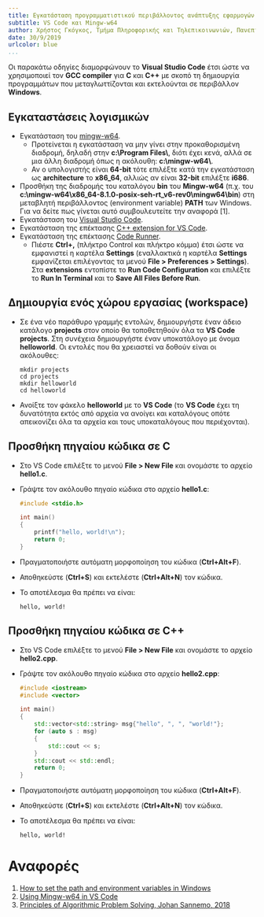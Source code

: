 ```yaml
---
title: Εγκατάσταση προγραμματιστικού περιβάλλοντος ανάπτυξης εφαρμογών για C και C++ σε Windows
subtitle: VS Code και Mingw-w64
author: Χρήστος Γκόγκος, Τμήμα Πληροφορικής και Τηλεπικοινωνιών, Πανεπιστήμιο Ιωαννίνων
date: 30/9/2019
urlcolor: blue
...
```


Οι παρακάτω οδηγίες διαμορφώνουν το **Visual Studio Code** έτσι ώστε να χρησιμοποιεί τον **GCC compiler** για **C** και **C++** με σκοπό τη δημιουργία προγραμμάτων που μεταγλωττίζονται και εκτελούνται σε περιβάλλον **Windows**.

## Εγκαταστάσεις λογισμικών

- Εγκατάσταση του [mingw-w64](http://www.mingw-w64.org/).
  - Προτείνεται η εγκατάσταση να μην γίνει στην προκαθορισμένη διαδρομή, δηλαδή στην **c:\\Program Files\\**, διότι έχει κενά, αλλά σε μια άλλη διαδρομή όπως η ακόλουθη: **c:\\mingw-w64\\**.
  - Αν ο υπολογιστής είναι **64-bit** τότε επιλέξτε κατά την εγκατάσταση ως **architecture** το **x86_64**, αλλιώς αν είναι **32-bit** επιλέξτε **i686**.
- Προσθήκη της διαδρομής του καταλόγου **bin** του **Mingw-w64** (π.χ. του **c:\\mingw-w64\\x86_64-8.1.0-posix-seh-rt_v6-rev0\\mingw64\\bin**) στη μεταβλητή περιβάλλοντος (environment variable) **PATH** των Windows. Για να δείτε πως γίνεται αυτό συμβουλευτείτε την αναφορά [1].
- Εγκατάσταση του [Visual Studio Code](https://code.visualstudio.com/download).
- Εγκατάσταση της επέκτασης [C++ extension for VS Code](https://marketplace.visualstudio.com/items?itemName=ms-vscode.cpptools).
- Εγκατάσταση της επέκτασης [Code Runner](https://marketplace.visualstudio.com/items?itemName=formulahendry.code-runner).
  - Πιέστε **Ctrl+,** (πλήκτρο Control και πλήκτρο κόμμα) έτσι ώστε να εμφανιστεί η καρτέλα **Settings** (εναλλακτικά η καρτέλα **Settings** εμφανίζεται επιλέγοντας τα μενού **File > Preferences > Settings**). Στα **extensions** εντοπίστε το **Run Code Configuration** και επιλέξτε το **Run In Terminal** και το **Save All Files Before Run**.

## Δημιουργία ενός χώρου εργασίας (workspace)

- Σε ένα νέο παράθυρο γραμμής εντολών, δημιουργήστε έναν άδειο κατάλογο **projects** στον οποίο θα τοποθετηθούν όλα τα **VS Code projects**. Στη συνέχεια δημιουργήστε έναν υποκατάλογο με όνομα **helloworld**. Οι εντολές που θα χρειαστεί να δοθούν είναι οι ακόλουθες:
  
    ```console
    mkdir projects
    cd projects
    mkdir helloworld
    cd helloworld
    ```

- Ανοίξτε τον φάκελο **helloworld** με το **VS Code** (το **VS Code** έχει τη δυνατότητα εκτός από αρχεία να ανοίγει και καταλόγους οπότε απεικονίζει όλα τα αρχεία και τους υποκαταλόγους που περιέχονται).

## Προσθήκη πηγαίου κώδικα σε C

- Στο VS Code επιλέξτε το μενού **File > New File** και ονομάστε το αρχείο **hello1.c**.
- Γράψτε τον ακόλουθο πηγαίο κώδικα στο αρχείο **hello1.c**:
  
    ```c
    #include <stdio.h>

    int main()
    {
        printf("hello, world!\n");
        return 0;
    }
    ```

- Πραγματοποιήστε αυτόματη μορφοποίηση του κώδικα (**Ctrl+Alt+F**).
- Αποθηκεύστε (**Ctrl+S**) και εκτελέστε (**Ctrl+Alt+N**) τον κώδικα.
- Το αποτέλεσμα θα πρέπει να είναι:
  
  ```console
  hello, world!
  ```

## Προσθήκη πηγαίου κώδικα σε C++

- Στο VS Code επιλέξτε το μενού **File > New File** και ονομάστε το αρχείο **hello2.cpp**.
- Γράψτε τον ακόλουθο πηγαίο κώδικα στο αρχείο **hello2.cpp**:
  
    ```cpp
    #include <iostream>
    #include <vector>

    int main()
    {
        std::vector<std::string> msg{"hello", ", ", "world!"};
        for (auto s : msg)
        {
            std::cout << s;
        }
        std::cout << std::endl;
        return 0;
    }
    ```

- Πραγματοποιήστε αυτόματη μορφοποίηση του κώδικα (**Ctrl+Alt+F**).
- Αποθηκεύστε (**Ctrl+S**) και εκτελέστε (**Ctrl+Alt+N**) τον κώδικα.
- Το αποτέλεσμα θα πρέπει να είναι:
  
  ```console
  hello, world!
  ```

# Αναφορές

1. [How to set the path and environment variables in Windows](https://www.computerhope.com/issues/ch000549.htm)
2. [Using Mingw-w64 in VS Code](https://code.visualstudio.com/docs/cpp/config-mingw)
3. [Principles of Algorithmic Problem Solving, Johan Sannemo, 2018](https://www.csc.kth.se/~jsannemo/slask/main.pdf)
